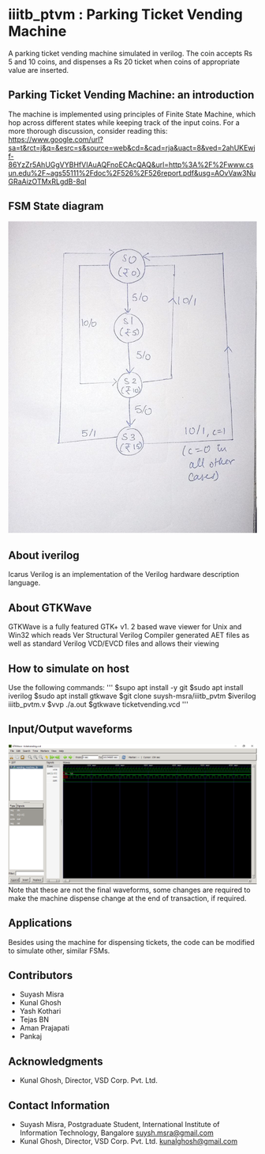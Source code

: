 # iiitb_ptvm : Parking Ticket Vending Machine
A parking ticket vending machine simulated in verilog. The coin accepts Rs 5 and 10 coins, and dispenses a Rs 20 ticket when coins of appropriate value are inserted.

## Parking Ticket Vending Machine: an introduction
The machine is implemented using principles of Finite State Machine, which hop across different states while keeping track of the input coins.
For a more thorough discussion, consider reading this: 
https://www.google.com/url?sa=t&rct=j&q=&esrc=s&source=web&cd=&cad=rja&uact=8&ved=2ahUKEwjf-86YzZr5AhUGgVYBHfVIAuAQFnoECAcQAQ&url=http%3A%2F%2Fwww.csun.edu%2F~ags55111%2Fdoc%2F526%2F526report.pdf&usg=AOvVaw3NuGRaAizOTMxRLgdB-8qI


## FSM State diagram
![](photo1658686000.jpeg)

## About iverilog 
Icarus Verilog is an implementation of the Verilog hardware description language.
## About GTKWave
GTKWave is a fully featured GTK+ v1. 2 based wave viewer for Unix and Win32 which reads Ver Structural Verilog Compiler generated AET files as well as standard Verilog VCD/EVCD files and allows their viewing

## How to simulate on host
Use the following commands:
'''
$supo apt install -y git
$sudo apt install iverilog
$sudo apt install gtkwave
$git clone suysh-msra/iiitb_pvtm
$iverilog iiitb_pvtm.v
$vvp ./a.out
$gtkwave ticketvending.vcd
'''
## Input/Output waveforms
![plotted using gtkwave](waveform.png)
Note that these are not the final waveforms, some changes are required to make the machine dispense change at the end of transaction, if required.

## Applications
Besides using the machine for dispensing tickets, the code can be modified to simulate other, similar FSMs.



## Contributors
- Suyash Misra
- Kunal Ghosh
- Yash Kothari
- Tejas BN
- Aman Prajapati
- Pankaj

## Acknowledgments


- Kunal Ghosh, Director, VSD Corp. Pvt. Ltd.

## Contact Information

- Suyash Misra, Postgraduate Student, International Institute of Information Technology, Bangalore  suysh.msra@gmail.com
- Kunal Ghosh, Director, VSD Corp. Pvt. Ltd. kunalghosh@gmail.com
